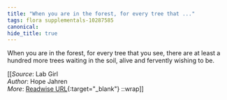 ```yaml
---
title: "When you are in the forest, for every tree that ..."
tags: flora supplementals-10287585
canonical: 
hide_title: true
---
```


When you are in the forest, for every tree that you see, there are at least a hundred more trees waiting in the soil, alive and fervently wishing to be.


[[_Source_: Lab Girl<br>
_Author_: Hope Jahren<br>
_More_: [Readwise URL](https://readwise.io/open/272159258){:target="_blank"}
::wrap]]